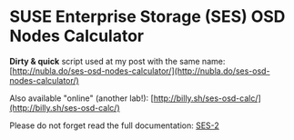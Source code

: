# SUSE Enterprise Storage (SES) OSD Nodes Calculator

**Dirty & quick** script used at my post with the same name: [http://nubla.do/ses-osd-nodes-calculator/](http://nubla.do/ses-osd-nodes-calculator/)

Also available "online" (another lab!): [http://billy.sh/ses-osd-calc/](http://billy.sh/ses-osd-calc/)   

Please do not forget read the full documentation: [SES-2](https://www.suse.com/documentation/ses-2/)
